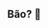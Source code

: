 ## Bão? 👋 

<!-- meu nome é Grazi Martins 
**GraziMartins2A/GraziMartins2A** is a ✨ _special_ ✨ repository because its `README.md` (this file) appears on your GitHub profile.

Here are some ideas to get you started:

- 🐦 to estudando no Allura kkkk 
- 🔥 aprendendo javascript
- 🦇 to aq p fazer atividade do allura 👍
- 🥬 eu gosto de cachorro 
- 🌼 carambola 
<p xmlns:cc="http://creativecommons.org/ns#" >Este trabalho está marcado com <a href="https://creativecommons.org/publicdomain/zero/1.0/?ref=chooser-v1" target="_blank" rel="license noopener noreferrer" style="display:inline-block;">CC0 1.0<img style="height:22px!important;margin-left:3px;vertical-align:text-bottom; " src="https://mirrors.creativecommons.org/presskit/icons/cc.svg?ref=chooser-v1" alt=""><img style="height:22px!important;margin-left:3px;vertical -align:texto inferior;" src="https://mirrors.creativecommons.org/presskit/icons/zero.svg?ref=chooser-v1" alt=""></a></p>
